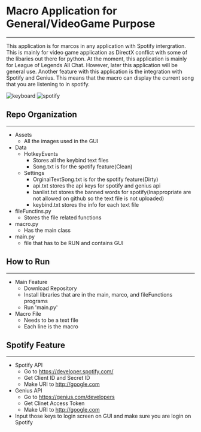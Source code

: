 # Macro Application for General/VideoGame Purpose
---
This application is for marcos in any application with Spotify intergration. This is mainly for video game application as DirectX conflict with some of the libaries out there for python.
At the moment, this application is mainly for League of Legends All Chat. However, later
this application will be general use. Another feature with this application is the integration with Spotify and Genius. This means that the macro can display the current song that you are listening to in spotify.

![keyboard](https://m.media-amazon.com/images/I/71TBg4r1oNL._AC_SY450_.jpg)
![spotify](https://images-na.ssl-images-amazon.com/images/I/51rttY7a+9L.png)
## Repo Organization
---
* Assets
    * All the images used in the GUI
* Data
    * HotkeyEvents
        * Stores all the keybind text files
        * Song.txt is for the spotify feature(Clean)
    * Settings
        * OrginalTextSong.txt is for the spotify feature(Dirty)
        * api.txt stores the api keys for spotify and genius api
        * banlist.txt stores the banned words for spotify(Inappropriate are not allowed on github so the text file is not uploaded)
        * keybind.txt stores the info for each text file
* fileFunctins.py
    * Stores the file related functions
* macro.py
    * Has the main class
* main.py
    * file that has to be RUN and contains GUI

## How to Run
---
* Main Feature
    * Download Repository
    * Install libraries that are in the main, marco, and fileFunctions programs
    * Run 'main.py'
* Macro File
    * Needs to be a text file
    * Each line is the macro

## Spotify Feature
---
* Spotify API
    * Go to https://developer.spotify.com/ 
    * Get Client ID and Secret ID
    * Make URI to http://google.com
* Genius API
    * Go to https://genius.com/developers
    * Get Clinet Access Token
    * Make URI to http://google.com
* Input those keys to login screen on GUI and make sure you are login on Spotify


